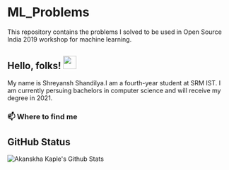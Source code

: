 # ML_Problems
This repository contains the problems I solved to be used in Open Source India 2019 workshop for machine learning.


## Hello, folks! <img src="https://raw.githubusercontent.com/MartinHeinz/MartinHeinz/master/wave.gif" width="30px">

My name is Shreyansh Shandilya.I am a fourth-year student at SRM IST. I am currently persuing bachelors in computer science and will receive my degree in 2021.

### 📫 Where to find me

## GitHub Status

![Akanskha Kaple's Github Stats](https://github-readme-stats.vercel.app/api?username=akankshakaple&show_icons=true&theme=radical)

